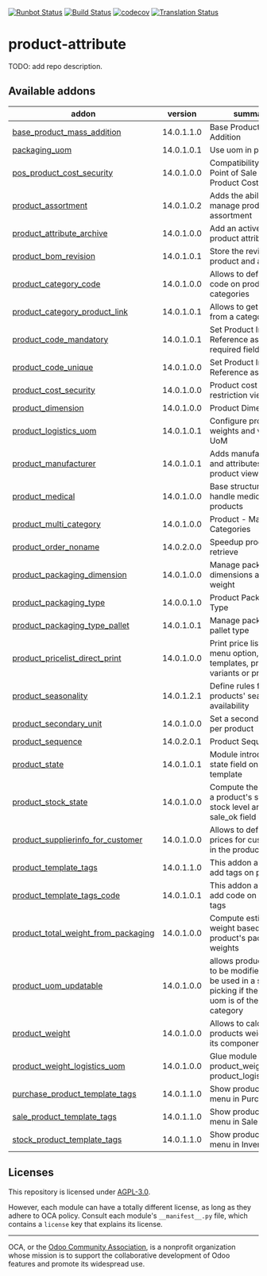 [![Runbot Status](https://runbot.odoo-community.org/runbot/badge/flat/135/14.0.svg)](https://runbot.odoo-community.org/runbot/repo/github-com-oca-product-attribute-135)
[![Build Status](https://travis-ci.com/OCA/product-attribute.svg?branch=14.0)](https://travis-ci.com/OCA/product-attribute)
[![codecov](https://codecov.io/gh/OCA/product-attribute/branch/14.0/graph/badge.svg)](https://codecov.io/gh/OCA/product-attribute)
[![Translation Status](https://translation.odoo-community.org/widgets/product-attribute-14-0/-/svg-badge.svg)](https://translation.odoo-community.org/engage/product-attribute-14-0/?utm_source=widget)

<!-- /!\ do not modify above this line -->

# product-attribute

TODO: add repo description.

<!-- /!\ do not modify below this line -->

<!-- prettier-ignore-start -->

[//]: # (addons)

Available addons
----------------
addon | version | summary
--- | --- | ---
[base_product_mass_addition](base_product_mass_addition/) | 14.0.1.1.0 | Base Product Mass Addition
[packaging_uom](packaging_uom/) | 14.0.1.0.1 | Use uom in package
[pos_product_cost_security](pos_product_cost_security/) | 14.0.1.0.0 | Compatibility between Point of Sale and Product Cost Security
[product_assortment](product_assortment/) | 14.0.1.0.2 | Adds the ability to manage products assortment
[product_attribute_archive](product_attribute_archive/) | 14.0.1.0.0 | Add an active field on product attributes
[product_bom_revision](product_bom_revision/) | 14.0.1.0.1 | Store the revision of a product and a BOM
[product_category_code](product_category_code/) | 14.0.1.0.0 | Allows to define a code on product categories
[product_category_product_link](product_category_product_link/) | 14.0.1.0.1 | Allows to get products from a category
[product_code_mandatory](product_code_mandatory/) | 14.0.1.0.1 | Set Product Internal Reference as a required field
[product_code_unique](product_code_unique/) | 14.0.1.0.0 | Set Product Internal Reference as Unique
[product_cost_security](product_cost_security/) | 14.0.1.0.0 | Product cost security restriction view
[product_dimension](product_dimension/) | 14.0.1.0.0 | Product Dimension
[product_logistics_uom](product_logistics_uom/) | 14.0.1.0.1 | Configure product weights and volume UoM
[product_manufacturer](product_manufacturer/) | 14.0.1.0.1 | Adds manufacturers and attributes on the product view.
[product_medical](product_medical/) | 14.0.1.0.0 | Base structure to handle medical products
[product_multi_category](product_multi_category/) | 14.0.1.0.0 | Product - Many Categories
[product_order_noname](product_order_noname/) | 14.0.2.0.0 | Speedup product retrieve
[product_packaging_dimension](product_packaging_dimension/) | 14.0.1.0.0 | Manage packaging dimensions and weight
[product_packaging_type](product_packaging_type/) | 14.0.0.1.0 | Product Packaging Type
[product_packaging_type_pallet](product_packaging_type_pallet/) | 14.0.1.0.1 | Manage packaging of pallet type
[product_pricelist_direct_print](product_pricelist_direct_print/) | 14.0.1.0.0 | Print price list from menu option, product templates, products variants or price lists
[product_seasonality](product_seasonality/) | 14.0.1.2.1 | Define rules for products' seasonal availability
[product_secondary_unit](product_secondary_unit/) | 14.0.1.0.0 | Set a secondary unit per product
[product_sequence](product_sequence/) | 14.0.2.0.1 | Product Sequence
[product_state](product_state/) | 14.0.1.0.1 | Module introducing a state field on product template
[product_stock_state](product_stock_state/) | 14.0.1.0.0 | Compute the state of a product's stockthe stock level and sale_ok field
[product_supplierinfo_for_customer](product_supplierinfo_for_customer/) | 14.0.1.0.0 | Allows to define prices for customers in the products
[product_template_tags](product_template_tags/) | 14.0.1.1.0 | This addon allow to add tags on products
[product_template_tags_code](product_template_tags_code/) | 14.0.1.0.1 | This addon allow to add code on products tags
[product_total_weight_from_packaging](product_total_weight_from_packaging/) | 14.0.1.0.0 | Compute estimated weight based on product's packaging weights
[product_uom_updatable](product_uom_updatable/) | 14.0.1.0.0 | allows products uom to be modified after be used in a stock picking if the product uom is of the same category
[product_weight](product_weight/) | 14.0.1.0.0 | Allows to calculate products weight from its components.
[product_weight_logistics_uom](product_weight_logistics_uom/) | 14.0.1.0.0 | Glue module for product_weight and product_logistics_uom
[purchase_product_template_tags](purchase_product_template_tags/) | 14.0.1.1.0 | Show product tags menu in Purchase app
[sale_product_template_tags](sale_product_template_tags/) | 14.0.1.1.0 | Show product tags menu in Sale app
[stock_product_template_tags](stock_product_template_tags/) | 14.0.1.1.0 | Show product tags menu in Inventory app

[//]: # (end addons)

<!-- prettier-ignore-end -->

## Licenses

This repository is licensed under [AGPL-3.0](LICENSE).

However, each module can have a totally different license, as long as they adhere to OCA
policy. Consult each module's `__manifest__.py` file, which contains a `license` key
that explains its license.

----

OCA, or the [Odoo Community Association](http://odoo-community.org/), is a nonprofit
organization whose mission is to support the collaborative development of Odoo features
and promote its widespread use.
